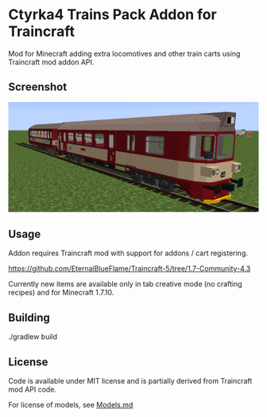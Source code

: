 Ctyrka4 Trains Pack Addon for Traincraft
========================================

Mod for Minecraft adding extra locomotives and other train carts using Traincraft mod addon API.

Screenshot
----------

![Screenshot](images/screenshot.jpg?raw=true)

Usage
-----

Addon requires Traincraft mod with support for addons / cart registering.

https://github.com/EternalBlueFlame/Traincraft-5/tree/1.7-Community-4.3

Currently new items are available only in tab creative mode (no crafting recipes) and for Minecraft 1.7.10.

Building
--------

./gradlew build

License
-------

Code is available under MIT license and is partially derived from Traincraft mod API code.

For license of models, see [Models.md](https://github.com/Petsox/Ctyrk4-Addon-TCCE/blob/master/Models.md)
